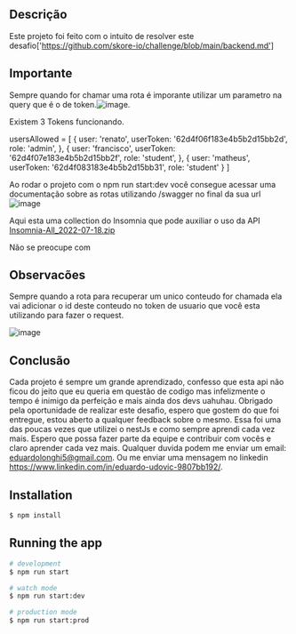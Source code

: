 ## Descrição

Este projeto foi feito com o intuito de resolver este desafio['https://github.com/skore-io/challenge/blob/main/backend.md']


## Importante

  Sempre quando for chamar uma rota é imporante utilizar um parametro na query que é o de token.![image](https://user-images.githubusercontent.com/47927459/179451027-512ba765-c95d-4172-9fed-f6ca41ab6a8b.png). 

Existem 3 Tokens funcionando.

usersAllowed = [
                {
                    user: 'renato',
                    userToken: '62d4f06f183e4b5b2d15bb2d',
                    role: 'admin',
                },
                {
                    user: 'francisco',
                    userToken: '62d4f07e183e4b5b2d15bb2f',
                    role: 'student',
                },
                {
                    user: 'matheus',
                    userToken: '62d4f083183e4b5b2d15bb31',
                    role: 'student'
                }
]

Ao rodar o projeto com o npm run start:dev você consegue acessar uma documentação sobre as rotas utilizando /swagger no final da sua url
![image](https://user-images.githubusercontent.com/47927459/179451232-4897f2b5-27dd-45e1-b9f9-ffd7e6c86011.png)

Aqui esta uma collection do Insomnia que pode auxiliar o uso da API
[Insomnia-All_2022-07-18.zip](https://github.com/Elonghi/skore-io-challange/files/9129695/Insomnia-All_2022-07-18.zip)


Não se preocupe com 

## Observacões

Sempre quando a rota para recuperar um unico conteudo for chamada ela vai adicionar o id deste conteudo no token de usuario que você esta utilizando para fazer o request.

![image](https://user-images.githubusercontent.com/47927459/179451832-ec4f4d7c-02ba-4800-95d1-5a069352fac9.png)

## Conclusão
  Cada projeto é sempre um grande aprendizado, confesso que esta api não ficou do jeito que eu queria em questão de codigo mas infelizmente o tempo é inimigo da perfeição e mais ainda dos devs uahuhau. Obrigado pela oportunidade de realizar este desafio, espero que gostem do que foi entregue, estou aberto a qualquer feedback sobre o mesmo. Essa foi uma das poucas vezes que utilizei o nestJs e como sempre aprendi cada vez mais. Espero que possa fazer parte da equipe e contribuir com vocês e claro aprender cada vez mais. Qualquer duvida podem me enviar um email: eduardolonghi5@gmail.com. Ou me enviar uma mensagem no linkedin https://www.linkedin.com/in/eduardo-udovic-9807bb192/.

## Installation

```bash
$ npm install
```

## Running the app

```bash
# development
$ npm run start

# watch mode
$ npm run start:dev

# production mode
$ npm run start:prod
```
